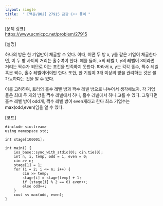 ```yaml
---
layout: single
title:  " [백준/BOJ] 27915 금광 C++ 풀이 "
---
```


[문제 링크]   
<https://www.acmicpc.net/problem/27915>


[설명]

하나의 방은 한 기업만이 채굴할 수 있다.
이때, 어떤 두 방 x, y를 같은 기업이 채굴한다면, 이 두 방 사이의 거리는 홀수여야 한다.
예를 들어, x의 레벨 1, y의 레벨이 3이라면 거리는 짝수가 되므로 이는 조건을 만족하지 못한다.
따라서 x, y는 각각 홀수, 짝수 레벨 혹은 짝수, 홀수 레벨이어야만 한다.
또한, 한 기업이 3개 이상의 방을 관리하는 것은 불가능하다는 것을 알 수 있다.

이를 고려하여, 트리의 홀수 레벨 방과 짝수 레벨 방으로 나누어서 생각해보자.
각 기업들은 최대 두 개의 방을 짝수 레벨에서 하나, 홀수 레벨에서 하나 고를 수 있다.
그렇다면 홀수 레벨 방이 odd개, 짝수 레벨 방이 even개라고 한다 최소 기업수는 max(odd,even)임을 알 수 있다.


   
[코드]
```
#include <iostream>
using namespace std;

int stage[100001];

int main() {
    ios_base::sync_with_stdio(0); cin.tie(0);
    int n, i, temp, odd = 1, even = 0;
    cin >> n;
    stage[1] = 1;
    for (i = 2; i <= n; i++) {
        cin >> temp;
        stage[i] = stage[temp] + 1;
        if (stage[i] % 2 == 0) even++;
        else odd++;
    }
    cout << max(odd, even);
}
```
